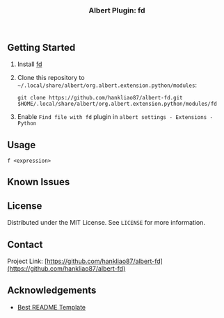 <p align="center">
<h3 align="center">Albert Plugin: fd</h3>

<p align="center">
<a href="https://github.com/hankliao87/albert-fd/graphs/contributors">
<img src="https://img.shields.io/github/contributors/hankliao87/albert-fd.svg?style=flat-square" alt=""></a>
<a href="https://github.com/hankliao87/albert-fd/network/members">
<img src="https://img.shields.io/github/forks/hankliao87/albert-fd.svg?style=flat-square" alt=""></a>
<a href="https://github.com/hankliao87/albert-fd/stargazers">
<img src="https://img.shields.io/github/stars/hankliao87/albert-fd.svg?style=flat-square" alt=""></a>
<a href="https://github.com/hankliao87/albert-fd/issues">
<img src="https://img.shields.io/github/issues/hankliao87/albert-fd.svg?style=flat-square" alt=""></a>
<a href="https://github.com/hankliao87/albert-fd/blob/master/LICENSE.txt">
<img src="https://img.shields.io/github/license/hankliao87/albert-fd.svg?style=flat-square" alt=""></a>
</p>

</p>

## Getting Started

1. Install [fd](https://github.com/sharkdp/fd)

2. Clone this repository to `~/.local/share/albert/org.albert.extension.python/modules`:
   ```
   git clone https://github.com/hankliao87/albert-fd.git $HOME/.local/share/albert/org.albert.extension.python/modules/fd
   ```

3. Enable `Find file with fd` plugin in `albert settings - Extensions - Python`

## Usage

`f <expression>`

## Known Issues

## License

Distributed under the MIT License. See `LICENSE` for more information.

## Contact

Project Link: [https://github.com/hankliao87/albert-fd](https://github.com/hankliao87/albert-fd)

## Acknowledgements
- [Best README Template](https://github.com/othneildrew/Best-README-Template)

